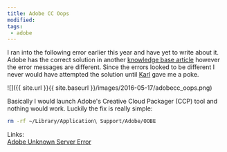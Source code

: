 ```yaml
---
title: Adobe CC Oops
modified:
tags:
 - adobe
---
```


I ran into the following error earlier this year and have yet to write about it. Adobe has the correct solution in another [knowledge base article](https://helpx.adobe.com/creative-cloud/kb/unknown-server-error-launching-cc.html) however the error messages are different. Since the errors looked to be different I never would have attempted the solution until [Karl](https://twitter.com/Adobe_ITToolkit) gave me a poke.

![]({{ site.url }}{{ site.baseurl }}/images/2016-05-17/adobecc_oops.png)

Basically I would launch Adobe's Creative Cloud Packager (CCP) tool and nothing would work. Luckily the fix is really simple:

```bash
rm -rf ~/Library/Application\ Support/Adobe/OOBE
```

Links:  
[Adobe Unknown Server Error](https://helpx.adobe.com/creative-cloud/kb/unknown-server-error-launching-cc.html)
